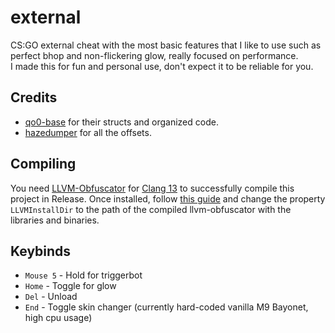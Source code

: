# external
 
 CS:GO external cheat with the most basic features that I like to use such as perfect bhop and non-flickering glow, really focused on performance.  
 I made this for fun and personal use, don't expect it to be reliable for you.

## Credits

- [qo0-base](https://github.com/rollraw/qo0-base) for their structs and organized code.
- [hazedumper](https://github.com/frk1/hazedumper) for all the offsets.

## Compiling

You need [LLVM-Obfuscator](https://github.com/heroims/obfuscator) for [Clang 13](https://github.com/heroims/obfuscator/tree/llvm-13.x) to successfully compile this project in Release.
Once installed, follow [this guide](https://docs.microsoft.com/en-us/cpp/build/clang-support-msbuild?view=msvc-170#custom_llvm_location) and change the property `LLVMInstallDir` to the path of the compiled llvm-obfuscator with the libraries and binaries.

## Keybinds

- `Mouse 5` - Hold for triggerbot
- `Home` - Toggle for glow
- `Del` - Unload
- `End` - Toggle skin changer (currently hard-coded vanilla M9 Bayonet, high cpu usage)
